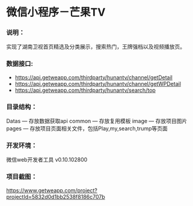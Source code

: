 # 微信小程序－芒果TV

### 说明：

实现了湖南卫视首页精选及分类展示，搜索热门，王牌强档以及视频播放页。

### 数据接口:

- https://api.getweapp.com/thirdparty/hunantv/channel/getDetail
- https://api.getweapp.com/thirdparty/hunantv/channel/getWPDetail
- https://api.getweapp.com/thirdparty/hunantv/search/top

### 目录结构：

Datas — 存放数据获取api
common — 存放复用模板
image — 存放项目图片
pages — 存放项目页面相关文件，包括Play,my,search,trump等页面

### 开发环境：

微信web开发者工具 v0.10.102800

### 项目截图：

https://www.getweapp.com/project?projectId=5832d0d1bb2538f8186c707b
